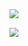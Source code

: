 <a href="https://github.com/ernolfur">
  <img align="center" src="https://github-readme-stats.vercel.app/api?username=ernolfur&count_private=true&hide=stars&theme=dark" />
</a>
<br/>
<br/>
<a href="https://github.com/ernolfur">
  <img align="center" src="https://github-readme-stats.vercel.app/api/top-langs/?username=ernolfur&layout=compact&theme=dark&langs_count=4" />
</a>
